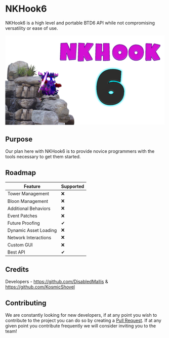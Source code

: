 # NKHook6
NKHook6 is a high level and portable BTD6 API while not compromising versatility or ease of use.

![](https://raw.githubusercontent.com/NKHook/NKHook6/main/NKHook.png)

## Purpose
Our plan here with NKHook6 is to provide novice programmers with the tools necessary to get them started.

## Roadmap
|Feature|Supported|
|-------|---------|
|Tower Management|❌|
|Bloon Management|❌|
|Additional Behaviors|❌|
|Event Patches|❌|
|Future Proofing|✔|
|Dynamic Asset Loading|❌|
|Network Interactions|❌|
|Custom GUI|❌|
|Best API|✔|

## Credits
Developers - https://github.com/DisabledMallis & https://github.com/KosmicShovel

## Contributing
We are constantly looking for new developers, if at any point you wish to contribute to the project you can do so by creating a [Pull Request](https://docs.github.com/en/free-pro-team@latest/github/collaborating-with-issues-and-pull-requests/about-pull-requests). If at any given point you contribute frequently we will consider inviting you to the team!
